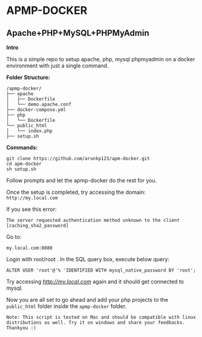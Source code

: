 # APMP-DOCKER
## Apache+PHP+MySQL+PHPMyAdmin


**Intro**

This is a simple repo to setup apache, php, mysql phpmyadmin on a docker environment with just a single command.


**Folder Structure:**

```
/apmp-docker/
├── apache
│   ├── Dockerfile
│   └── demo.apache.conf
├── docker-compose.yml
├── php
│   └── Dockerfile
└── public_html
│   └── index.php
├── setup.sh
```
**Commands:**

```shell
git clone https://github.com/arunkp123/apm-docker.git
cd apm-docker
sh setup.sh
```

Follow prompts and let the apmp-docker do the rest for you.

Once the setup is completed, try accessing the domain: 
`http://my.local.com`


If you see this error:
```
The server requested authentication method unknown to the client [caching_sha2_password] 
```
Go to:

```
my.local.com:8080
```
Login with root/root . In the SQL query box, execute below query:
```
ALTER USER 'root'@'% 'IDENTIFIED WITH mysql_native_password BY 'root';
```
Try accessing *http://my.local.com* again and it should get connected to mysql.

Now you are all set to go ahead and add your php projects to the `public_html` folder inside the `apmp-docker` folder.

```
Note: This script is tested on Mac and should be compatible with linux distributions as well. Try it on windows and share your feedbacks. Thankyou :)

```
